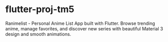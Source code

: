 # flutter-proj-tm5
Ranimelist - Personal Anime List App built with Flutter. Browse trending anime, manage favorites, and discover new series with beautiful Material 3 design and smooth animations.
